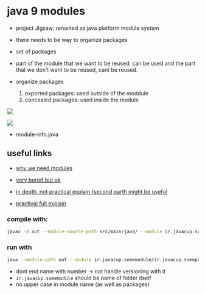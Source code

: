 
# java 9 modules

+ project Jigsaw: renamed as java platform module system 
+ there needs to be way to organize packages
+ set of packages 
+ part of the module that we want to be reused, can be used and the part that we don’t want to be reused, cant be reused.

+ organize packages 
   1. exported packages: used outside of the moddule 
   2. concealed packages: used inside the module  

![](https://beginnersbook.com/wp-content/uploads/2018/09/java_module_inside.png)

![](https://beginnersbook.com/wp-content/uploads/2018/09/java_module.png)

+ module-info.java 
   


## useful links 

+ [why we need modules](https://beginnersbook.com/2018/09/java-9-modules/)

+ [very berief but ok](https://www.javatpoint.com/java-9-module-system)

+ [in depth, not practical explain (second parth might be useful](https://www.baeldung.com/java-9-modularity)

+ [practival full explain](http://tutorials.jenkov.com/java/modules.html)



### compile with: 
```bash 
javac -d out --module-source-path src/main/java/ --module ir.javacup.somemodule

```


### run with 
```bash
java --module-path out --module ir.javacup.somemodule/ir.javacup.somepackage.SomeClass
```


+ dont end name with number -> not handle versioning with it
+ `ir.javacup.somemodule` should be name of folder itself 
+ no upper case in module name (as well as packages)

